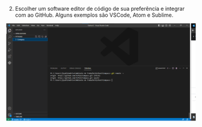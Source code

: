 2. Escolher um software editor de código de sua preferência e integrar com ao GitHub. Alguns exemplos são VSCode, Atom e Sublime.

![Execício 2](../Evidencias\ide.png)